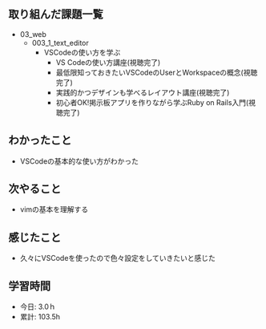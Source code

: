 ## 取り組んだ課題一覧
- 03_web
  - 003_1_text_editor
    - VSCodeの使い方を学ぶ
      - VS Codeの使い方講座(視聴完了)
      - 最低限知っておきたいVSCodeのUserとWorkspaceの概念(視聴完了)
      - 実践的かつデザインも学べるレイアウト講座(視聴完了)
      - 初心者OK!掲示板アプリを作りながら学ぶRuby on Rails入門(視聴完了)

## わかったこと
- VSCodeの基本的な使い方がわかった
 
## 次やること
- vimの基本を理解する

## 感じたこと
- 久々にVSCodeを使ったので色々設定をしていきたいと感じた

## 学習時間
- 今日: 3.0ｈ
- 累計: 103.5h
